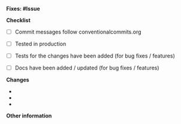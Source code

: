 **Fixes: #Issue**

<!--
- The name of this PR should follow conventionalcommits.org.
- When not using Project-Aluminum to create PRs, please manually select a type (T: abc) and a component (C: abc) label
  from the right.
- Please enter the corresponding issue ID in the placeholder above.
-->


**Checklist**
<!-- Please check if your PR fulfills the following requirements: -->

- [ ] Commit messages follow conventionalcommits.org
- [ ] Tested in production
- [ ] Tests for the changes have been added (for bug fixes / features)
- [ ] Docs have been added / updated (for bug fixes / features)


**Changes**
<!-- Please list your changes: -->

-
-
-


<!-- Add this section if you need it.
**Screenshots**

| Description 1  | Description 2  | Description 3  |
| :------------: | :------------: | :------------: |
| <screenshot 1> | <screenshot 2> | <screenshot 3> |
-->


**Other information**
<!-- Optional -->

